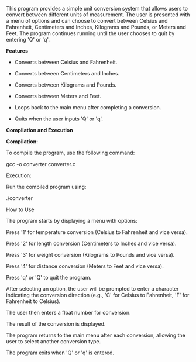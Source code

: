 This program provides a simple unit conversion system that allows users to convert between different units of measurement. The user is presented with a menu of options and can choose to convert between Celsius and Fahrenheit, Centimeters and Inches, Kilograms and Pounds, or Meters and Feet. The program continues running until the user chooses to quit by entering 'Q' or 'q'.

**Features**

- Converts between Celsius and Fahrenheit.

- Converts between Centimeters and Inches.

- Converts between Kilograms and Pounds.

- Converts between Meters and Feet.

- Loops back to the main menu after completing a conversion.

- Quits when the user inputs 'Q' or 'q'.

**Compilation and Execution**

**Compilation:**

To compile the program, use the following command:

gcc -o converter converter.c

Execution:

Run the compiled program using:

./converter

How to Use

The program starts by displaying a menu with options:

Press '1' for temperature conversion (Celsius to Fahrenheit and vice versa).

Press '2' for length conversion (Centimeters to Inches and vice versa).

Press '3' for weight conversion (Kilograms to Pounds and vice versa).

Press '4' for distance conversion (Meters to Feet and vice versa).

Press 'q' or 'Q' to quit the program.

After selecting an option, the user will be prompted to enter a character indicating the conversion direction (e.g., 'C' for Celsius to Fahrenheit, 'F' for Fahrenheit to Celsius).

The user then enters a float number for conversion.

The result of the conversion is displayed.

The program returns to the main menu after each conversion, allowing the user to select another conversion type.

The program exits when 'Q' or 'q' is entered.


